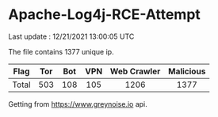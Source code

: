 
# Apache-Log4j-RCE-Attempt

Last update : 12/21/2021 13:00:05 UTC

The file contains 1377 unique ip.

| Flag | Tor | Bot | VPN | Web Crawler | Malicious |
| :-:  | :-: | :-: | :-: | :-:         | :-:       |
| Total| 503  | 108  | 105  | 1206          | 1377        |

Getting from https://www.greynoise.io api.